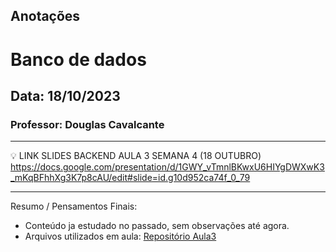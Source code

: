 ## Anotações

# Banco de dados

## Data: 18/10/2023

### Professor: Douglas Cavalcante

---

💡 LINK SLIDES BACKEND AULA 3 SEMANA 4 (18 OUTUBRO)
https://docs.google.com/presentation/d/1GWY_vTmnlBKwxU6HIYgDWXwK3_mKqBFhhXg3K7p8cAU/edit#slide=id.g10d952ca74f_0_79

---

Resumo / Pensamentos Finais:

- Conteúdo ja estudado no passado, sem observações até agora.
- Arquivos utilizados em aula: [Repositório Aula3]()

